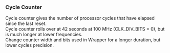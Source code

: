 ### Cycle Counter

Cycle counter gives the number of processor cycles that have elapsed since the last reset.  
Cycle counter rolls over at 42 seconds at 100 MHz (CLK_DIV_BITS = 0), but is much longer at lower frequencies.  
Change counter width and bits used in Wrapper for a longer duration, but lower cycles precision.  
